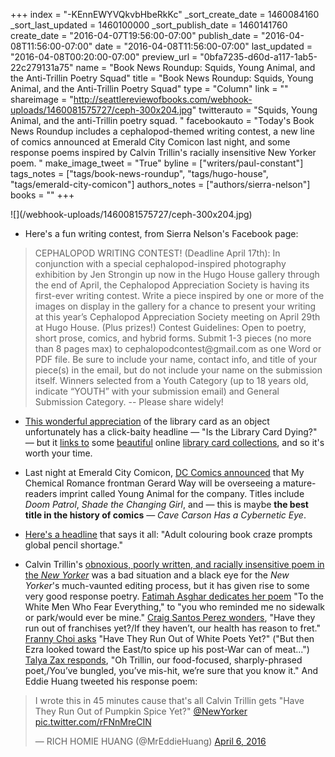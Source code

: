 +++
index = "-KEnnEWYVQkvbHbeRkKc"
_sort_create_date = 1460084160
_sort_last_updated = 1460100000
_sort_publish_date = 1460141760
create_date = "2016-04-07T19:56:00-07:00"
publish_date = "2016-04-08T11:56:00-07:00"
date = "2016-04-08T11:56:00-07:00"
last_updated = "2016-04-08T00:20:00-07:00"
preview_url = "0bfa7235-d60d-a117-1ab5-22c279131a75"
name = "Book News Roundup: Squids, Young Animal, and the Anti-Trillin Poetry Squad"
title = "Book News Roundup: Squids, Young Animal, and the Anti-Trillin Poetry Squad"
type = "Column"
link = ""
shareimage = "http://seattlereviewofbooks.com/webhook-uploads/1460081575727/ceph-300x204.jpg"
twitterauto = "Squids, Young Animal, and the anti-Trillin poetry squad. "
facebookauto = "Today's Book News Roundup includes a cephalopod-themed writing contest, a new line of comics announced at Emerald City Comicon last night, and some response poems inspired by Calvin Trillin's racially insensitive New Yorker poem. "
make_image_tweet = "True"
byline = ["writers/paul-constant"]
tags_notes = ["tags/book-news-roundup", "tags/hugo-house", "tags/emerald-city-comicon"]
authors_notes = ["authors/sierra-nelson"]
books = ""
+++
<p class="image">![](/webhook-uploads/1460081575727/ceph-300x204.jpg)</p>

* Here's a fun writing contest, from Sierra Nelson's Facebook page:

<blockquote>CEPHALOPOD WRITING CONTEST! (Deadline April 17th): In conjunction with a special cephalopod-inspired photography exhibition by Jen Strongin up now in the Hugo House gallery through the end of April, the Cephalopod Appreciation Society is having its first-ever writing contest. Write a piece inspired by one or more of the images on display in the gallery for a chance to present your writing at this year’s Cephalopod Appreciation Society meeting on April 29th at Hugo House. (Plus prizes!) 
Contest Guidelines: Open to poetry, short prose, comics, and hybrid forms. Submit 1-3 pieces (no more than 8 pages max) to cephalopodcontest@gmail.com as one Word or PDF file. Be sure to include your name, contact info, and title of your piece(s) in the email, but do not include your name on the submission itself. Winners selected from a Youth Category (up to 18 years old, indicate “YOUTH” with your submission email) and General Submission Category. -- Please share widely!</blockquote>

* [This wonderful appreciation](http://www.theatlantic.com/technology/archive/2016/04/library-card/477162/) of the library card as an object unfortunately has a click-baity headline — "Is the Library Card Dying?" — but it [links to](http://www.travelinlibrarian.info/libcards/) some [beautiful](http://www.libraryhistorybuff.org/library-cards-vintage.htm) online [library card collections](http://librarycards.tripod.com/), and so it's worth your time.

* Last night at Emerald City Comicon, [DC Comics announced](http://www.bleedingcool.com/2016/04/07/toldja-gerard-ways-imprint-at-dc-comics-young-animal-and-it-will-stay-in-continuity-with-dc-rebirth/) that My Chemical Romance frontman Gerard Way will be overseeing a mature-readers imprint called Young Animal for the company. Titles include *Doom Patrol*, *Shade the Changing Girl*, and — this is maybe **the best title in the history of comics** — *Cave Carson Has a Cybernetic Eye*. 

* [Here's a headline](http://www.independent.co.uk/arts-entertainment/books/news/adult-colouring-book-craze-prompts-global-pencil-shortage-a6944401.html) that says it all: "Adult colouring book craze prompts global pencil shortage."

* Calvin Trillin's [obnoxious, poorly written, and racially insensitive poem in the *New Yorker*](http://www.grubstreet.com/2016/04/calvin-trillin-chinese-food-new-yorker-poem.html) was a bad situation and a black eye for the *New Yorker*'s much-vaunted editing process, but it has given rise to some very good response poetry. [Fatimah Asghar dedicates her poem](http://fatimahasghar.com/2016/04/07/to-the-white-men-who-fear-everything/) "To the White Men Who Fear Everything," to "you who reminded me no sidewalk or park/would ever be mine." [Craig Santos Perez wonders](https://www.facebook.com/notes/craig-santos-perez/have-they-run-out-of-franchises-yet-response-poem-to-calvin-trillin/10156824574155327), "Have they run out of franchises yet?/If they haven’t, our health has reason to fret." [Franny Choi asks](http://frannychoi.com/2016/04/06/have-they-run-out-of-white-poets-yet/) "Have They Run Out of White Poets Yet?" ("But then Ezra looked toward the East/to spice up his post-War can of meat...") [Talya Zax responds](ttp://forward.com/the-assimilator/338062/calvin-trillins-offensive-new-yorker-poem-a-response-in-verse/#ixzz45CP9fmMG), "Oh Trillin, our food-focused, sharply-phrased poet,/You’ve bungled, you’ve mis-hit, we’re sure that you know it." And Eddie Huang tweeted his response poem:

<blockquote class="twitter-tweet" data-lang="en"><p lang="en" dir="ltr">I wrote this in 45 minutes cause that&#39;s all Calvin Trillin gets &quot;Have They Run Out of Pumpkin Spice Yet?&quot; <a href="https://twitter.com/NewYorker">@NewYorker</a> <a href="https://t.co/rFNnMreCIN">pic.twitter.com/rFNnMreCIN</a></p>&mdash; RICH HOMIE HUANG (@MrEddieHuang) <a href="https://twitter.com/MrEddieHuang/status/717822291405438977">April 6, 2016</a></blockquote>
<script async src="//platform.twitter.com/widgets.js" charset="utf-8"></script>